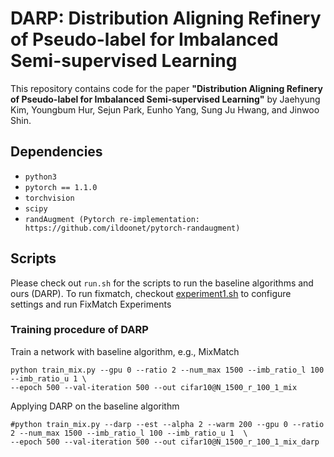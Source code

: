 # DARP: Distribution Aligning Refinery of Pseudo-label for Imbalanced Semi-supervised Learning

This repository contains code for the paper
**"Distribution Aligning Refinery of Pseudo-label for Imbalanced Semi-supervised Learning"** 
by Jaehyung Kim, Youngbum Hur, Sejun Park, Eunho Yang, Sung Ju Hwang, and Jinwoo Shin.

## Dependencies

* `python3`
* `pytorch == 1.1.0`
* `torchvision`
* `scipy`
* `randAugment (Pytorch re-implementation: https://github.com/ildoonet/pytorch-randaugment)`

## Scripts
Please check out `run.sh` for the scripts to run the baseline algorithms and ours (DARP).
To run fixmatch, checkout [experiment1.sh](https://github.com/henrrydegee/DARP/blob/henrry/experiment1.sh) to configure \
settings and run FixMatch Experiments

### Training procedure of DARP 
Train a network with baseline algorithm, e.g., MixMatch
```
python train_mix.py --gpu 0 --ratio 2 --num_max 1500 --imb_ratio_l 100 --imb_ratio_u 1 \
--epoch 500 --val-iteration 500 --out cifar10@N_1500_r_100_1_mix
```
Applying DARP on the baseline algorithm
```
#python train_mix.py --darp --est --alpha 2 --warm 200 --gpu 0 --ratio 2 --num_max 1500 --imb_ratio_l 100 --imb_ratio_u 1  \
--epoch 500 --val-iteration 500 --out cifar10@N_1500_r_100_1_mix_darp 
```
